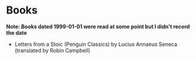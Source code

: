 # Books

**Note: Books dated 1999-01-01 were read at some point but I didn't record the date** 

* Letters from a Stoic (Penguin Classics) by Lucius Annaeus Seneca (translated
by Robin Campbell)
